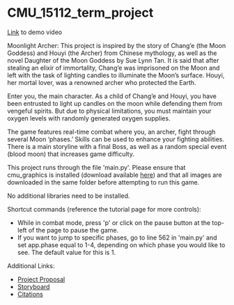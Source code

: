 # CMU_15112_term_project

[Link](https://youtu.be/VdHyCgB_Aj0) to demo video

Moonlight Archer:
This project is inspired by the story of Chang’e (the Moon Goddess) and 
Houyi (the Archer) from Chinese mythology, as well as the novel 
Daughter of the Moon Goddess by Sue Lynn Tan. It is said that after stealing an
elixir of immortality, Chang’e was imprisoned on the Moon and left with the task 
of lighting candles to illuminate the Moon’s surface. Houyi, her mortal lover, 
was a renowned archer who protected the Earth.

Enter you, the main character. As a child of Chang’e and Houyi, you have been 
entrusted to light up candles on the moon while defending them from vengeful 
spirits. But due to physical limitations, you must maintain your oxygen levels 
with randomly generated oxygen supplies.

The game features real-time combat where you, an archer, fight through 
several Moon ‘phases.’ Skills can be used to enhance your fighting abilities. 
There is a main storyline with a final Boss, as well as a random special 
event (blood moon) that increases game difficulty.

This project runs through the file 'main.py'. Please ensure that cmu_graphics is
installed (download available [here](https://academy.cs.cmu.edu/desktop)) and that all 
images are downloaded in the same folder before attempting to run this game.

No additional libraries need to be installed.

Shortcut commands (reference the tutorial page for more controls):
- While in combat mode, press 'p' or click on the pause button at the top-left
    of the page to pause the game.
- If you want to jump to specific phases, go to line 562 in 'main.py' and set
    app.phase equal to 1-4, depending on which phase you would like to see. The
    default value for this is 1.

Additional Links:
- [Project Proposal](https://docs.google.com/document/d/1srIKtBnRqJBH4gL3EVBQtlvp954QSG5iLe-hQp18HLw/edit?usp=sharing)
- [Storyboard](https://docs.google.com/document/d/1-XVvWejR3O9b0c9hQO0YP5QcZiO1b0cPRibPcw_89ek/edit?usp=sharing)
- [Citations](https://docs.google.com/document/d/1PlhXKqxFD4J7FAnjVSvf9_D9dbcxAAfM9ZG_3zGtc_E/edit?usp=drive_link)
